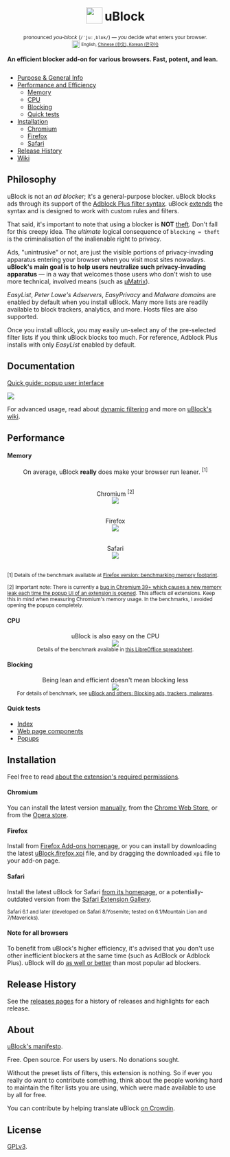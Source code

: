 <h1 align="center">
<sub>
<img  src="https://raw.githubusercontent.com/gorhill/uBlock/master/doc/img/icon38@2x.png"
      height="38"
      width="38">
</sub>
uBlock
</h1>
<p align="center">
<sup> <!-- Pronounciation -->
      pronounced <i>you-block</i> (<code>/ˈjuːˌblɒk/</code>) — <i>you</i> decide what enters your browser.
</sup>
<br>
<sup> <!-- Languages -->
      <img src="https://raw.githubusercontent.com/gorhill/uBlock/master/doc/img/languageicon-36.png" width="18" height="18">
      <sup>
            English,          <a href="https://github.com/fang5566/uBlock/blob/master/README.md#-µblock">
            Chinese (中文),   </a><a href="https://github.com/delightbot/uBlock/blob/master/README.md#ublock">
            Korean (한국어)   </a>
      </sup>
</sup>
</p>


**An efficient blocker add-on for various browsers. Fast, potent, and lean.**&nbsp;&nbsp;[<img src="https://travis-ci.org/gorhill/uBlock.svg?branch=master" height="12">](https://travis-ci.org/gorhill/uBlock)

* [Purpose & General Info](#philosophy)
* [Performance and Efficiency](#performance)
  * [Memory](#memory)
  * [CPU](#cpu)
  * [Blocking](#blocking)
  * [Quick tests](#quick-tests)
* [Installation](#installation)
  * [Chromium](#chromium)
  * [Firefox](#firefox)
  * [Safari](#safari)
* [Release History](#release-history)
* [Wiki](https://github.com/gorhill/uBlock/wiki)

## Philosophy

uBlock is not an *ad blocker*; it's a general-purpose blocker. uBlock blocks ads through its support of the [Adblock Plus filter syntax](https://adblockplus.org/en/filters). uBlock [extends](https://github.com/gorhill/uBlock/wiki/Filter-syntax-extensions) the syntax and is designed to work with custom rules and filters.

That said, it's important to note that using a blocker is **NOT** [theft](https://twitter.com/LeaVerou/status/518154828166725632). Don't fall for this creepy idea. The _ultimate_ logical consequence of `blocking = theft` is the criminalisation of the inalienable right to privacy.

Ads, "unintrusive" or not, are just the visible portions of privacy-invading apparatus entering your browser when you visit most sites nowadays. **uBlock's main goal is to help users neutralize such privacy-invading apparatus** — in a way that welcomes those users who don't wish to use more technical, involved means (such as [µMatrix](https://github.com/gorhill/uMatrix)).

_EasyList_, _Peter Lowe's Adservers_, _EasyPrivacy_ and _Malware domains_ are enabled by default when you install uBlock. Many more lists are readily available to block trackers, analytics, and more. Hosts files are also supported.

Once you install uBlock, you may easily un-select any of the pre-selected filter lists if you think uBlock blocks too much. For reference, Adblock Plus installs with only _EasyList_ enabled by default.

## Documentation

[Quick guide: popup user interface](https://github.com/gorhill/uBlock/wiki/Quick-guide:-popup-user-interface)

<a href="https://github.com/gorhill/uBlock/wiki/Quick-guide:-popup-user-interface"><img src="https://raw.githubusercontent.com/gorhill/uBlock/master/doc/img/popup-1.png" /></a>

For advanced usage, read about [dynamic filtering](https://github.com/gorhill/uBlock/wiki/Dynamic-filtering:-quick-guide) and more on [uBlock's wiki](https://github.com/gorhill/uBlock/wiki).

## Performance

#### Memory

<div align="center">
On average, uBlock <b>really</b> does make your browser run leaner. <sup>[1]</sup><br><br>

Chromium <sup>[2]</sup><br>
<img src="https://raw.githubusercontent.com/gorhill/uBlock/master/doc/benchmarks/mem-usage-overall-chart-20141224.png" /><br><br>

Firefox<br>
<img src="https://raw.githubusercontent.com/gorhill/uBlock/master/doc/benchmarks/mem-usage-overall-chart-20150205.png" /><br><br>

Safari<br>
<img src="https://raw.githubusercontent.com/gorhill/uBlock/master/doc/benchmarks/mem-usage-overall-chart-safari-20150205.png" /><br><br>

</div>

<sup>[1] Details of the benchmark available at <a href="https://github.com/gorhill/uBlock/wiki/Firefox-version:-benchmarking-memory-footprint">Firefox version: benchmarking memory footprint</a>.</sup><br>

<sup>[2] Important note: There is currently a [bug in Chromium 39+ which causes a new memory leak each time the popup UI of an extension is opened](https://code.google.com/p/chromium/issues/detail?id=441500). This affects <i>all</i> extensions. Keep this in mind when measuring Chromium's memory usage. In the benchmarks, I avoided opening the popups completely.</sup><br>

#### CPU

<p align="center">
uBlock is also easy on the CPU<br>
<img src="https://raw.githubusercontent.com/gorhill/uBlock/master/doc/benchmarks/cpu-usage-overall-chart-20141226.png" /><br>
<sup>Details of the benchmark available in <a href="https://github.com/gorhill/uBlock/blob/master/doc/benchmarks/cpu-usage-overall-20141226.ods">this LibreOffice spreadsheet</a>.</sup>
</p>

#### Blocking

<p align="center">
Being lean and efficient doesn't mean blocking less<br>
<img src="https://raw.githubusercontent.com/gorhill/uBlock/master/doc/benchmarks/privex-201502-16.png" /><br>
<sup>For details of benchmark, see 
<a href="https://github.com/gorhill/uBlock/wiki/uBlock-and-others%3A-Blocking-ads%2C-trackers%2C-malwares">uBlock and others: Blocking ads, trackers, malwares</a>.
</p>

#### Quick tests

- [Index](http://raymondhill.net/ublock/tests.html)
- [Web page components](http://raymondhill.net/ublock/tiles1.html)
- [Popups](http://raymondhill.net/ublock/popup.html)

## Installation

Feel free to read [about the extension's required permissions](https://github.com/gorhill/uBlock/wiki/About-the-required-permissions).

#### Chromium

You can install the latest version [manually](https://github.com/gorhill/uBlock/tree/master/dist#install), from the [Chrome Web Store](https://chrome.google.com/webstore/detail/cjpalhdlnbpafiamejdnhcphjbkeiagm), or from the [Opera store](https://addons.opera.com/en-gb/extensions/details/ublock/).

#### Firefox

Install from [Firefox Add-ons homepage](https://addons.mozilla.org/en-US/firefox/addon/ublock/), or you can install by downloading the latest [uBlock.firefox.xpi](https://github.com/gorhill/uBlock/releases) file, and by dragging the downloaded `xpi` file to your add-on page.

#### Safari

Install the latest uBlock for Safari [from its homepage](https://chrismatic.io/ublock/), or a potentially-outdated version from the [Safari Extension Gallery](https://extensions.apple.com/details/?id=net.gorhill.uBlock-96G4BAKDQ9).

<sup>Safari 6.1 and later (developed on Safari 8/Yosemite; tested on 6.1/Mountain Lion and 7/Mavericks).</sup>

#### Note for all browsers

To benefit from uBlock's higher efficiency, it's advised that you don't use other inefficient blockers at the same time (such as AdBlock or Adblock Plus). uBlock will do [as well or better](#blocking) than most popular ad blockers.

## Release History

See the [releases pages](https://github.com/gorhill/uBlock/releases) for a history of releases and highlights for each release.

## About

[uBlock's manifesto](MANIFESTO.md).

Free. Open source. For users by users. No donations sought.

Without the preset lists of filters, this extension is nothing. So if ever you
really do want to contribute something, think about the people working hard
to maintain the filter lists you are using, which were made available to use by
all for free.

You can contribute by helping translate uBlock [on Crowdin](https://crowdin.net/project/ublock).

## License

[GPLv3](https://github.com/gorhill/uBlock/blob/master/LICENSE.txt).
